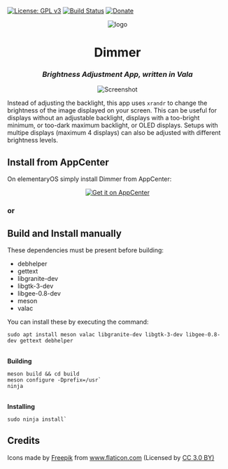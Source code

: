  [![License: GPL v3](https://img.shields.io/badge/License-GPL%20v3-blue.svg)](https://github.com/panosx2/brightness/blob/master/LICENSE)
 [![Build Status](https://travis-ci.com/panosx2/brightness.svg?branch=master)](https://travis-ci.com/panosx2/brightness)
 [![Donate](https://img.shields.io/badge/PayPal-Donate-gray.svg?style=flat&logo=paypal&colorA=0071bb&logoColor=fff)](https://www.paypal.me/PanagiotisPanos)
 
 <p align="center">
    <img src="https://github.com/panosx2/brightness/blob/master/icons/128/com.github.panosx2.brightness.png" alt="logo"> <br>
 </p>

 <div>
  <h1 align="center">Dimmer</h1>
  <h3 align="center"><i>Brightness Adjustment App, written in Vala</i></h3>
</div>

<p align="center">
    <img src="https://github.com/panosx2/brightness/blob/master/data/screenshot.png" alt="Screenshot"> <br>
</p>

 Instead of adjusting the backlight, this app uses `xrandr` to change the brightness of the image displayed on your screen. This can be useful for displays without an adjustable backlight, displays with a too-bright minimum, or too-dark maximum backlight, or OLED displays. Setups with multipe displays (maximum 4 displays) can also be adjusted with different brightness levels.

 ## Install from AppCenter 
 On elementaryOS simply install Dimmer from AppCenter:
 <p align="center">
   <a href="https://appcenter.elementary.io/com.github.panosx2.brightness">
     <img src="https://appcenter.elementary.io/badge.svg" alt="Get it on AppCenter">
   </a>
 </p>

 ### or

 ## Build and Install manually
 
 These dependencies must be present before building:

 * debhelper
 * gettext
 * libgranite-dev
 * libgtk-3-dev
 * libgee-0.8-dev
 * meson
 * valac
 
 <p>You can install these by executing the command:</p>
 
 ```
 sudo apt install meson valac libgranite-dev libgtk-3-dev libgee-0.8-dev gettext debhelper
 ```
 
 <br>
 <b>Building</b>
 
 ```
 meson build && cd build
 meson configure -Dprefix=/usr`
 ninja
 ```

<br>
<b>Installing</b>

```
sudo ninja install`
```

 ## Credits
 <div>Icons made by <a href="http://www.freepik.com" title="Freepik">Freepik</a> from <a href="https://www.flaticon.com/" title="Flaticon">www.flaticon.com</a> (Licensed by <a href="http://creativecommons.org/licenses/by/3.0/" title="Creative Commons BY 3.0" target="_blank">CC 3.0 BY)</a></div>
